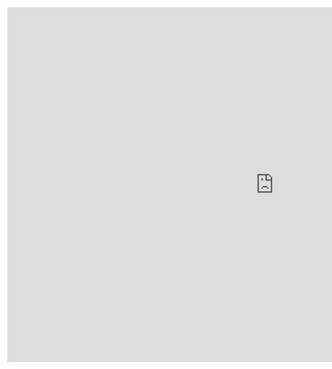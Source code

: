 <iframe src="https://1drv.ms/b/c/5789757131c7dafa/IQQ7VfLOKA5TTL4auPd_8JQfAYuQxtg2Ra1WbkenELWcJUs" width="1200" height="800" frameborder="0" scrolling="no"></iframe>